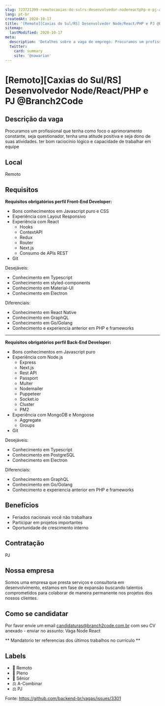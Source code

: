 ```yaml
---
slug: 723721399-remotocaxias-do-sulrs-desenvolvedor-nodereactphp-e-pj-at-branch2code
lang: pt-br
createdAt: 2020-10-17
title: '[Remoto][Caxias do Sul/RS] Desenvolvedor Node/React/PHP e PJ @Branch2Code - Vaga de Emprego'
sitemap:
  lastModified: 2020-10-17
meta:
  description: 'Detalhes sobre a vaga de emprego: Procuramos um profissional que tenha como foco o aprimoramento constante, seja questionador, tenha uma atitude positiva e seja dono de suas atividades. ter bom raciocínio lógico e capacidade de trabalhar em equipe'
  twitter:
    card: summary
    site: '@nawarian'
---
```


# [Remoto][Caxias do Sul/RS] Desenvolvedor Node/React/PHP e PJ @Branch2Code

## Descrição da vaga

Procuramos um profissional que tenha como foco o aprimoramento constante, seja questionador, tenha uma atitude positiva e seja dono de suas atividades. ter bom raciocínio lógico e capacidade de trabalhar em equipe

## Local

Remoto

## Requisitos

**Requisitos obrigatórios perfil  Front-End Developer:**

- Bons conhecimentos em Javascript puro e CSS
- Experiência com Layout Responsivo
- Experiência com React
    - Hooks
    - ContextAPI
    - Redux
    - Router
    - Next.js
    - Consumo de APIs REST
- Git

Desejáveis:
- Conhecimento em Typescript
- Conhecimento em styled-components
- Conhecimento em Material-UI
- Conhecimento em Electron

Diferenciais:
- Conhecimento em React Native
- Conhecimento em GraphQL
- Conhecimento em Go/Golang
- Conhecimento e experiencia anterior em PHP e frameworks

------------------------------------------------------------------------------------------------------

**Requisitos obrigatórios perfil Back-End Developer:**

- Bons conhecimentos em Javascript puro
- Experiência com Node.js
   - Express
   - Next.js
   - Rest API
   - Passport
   - Multer
   - Nodemailer
   - Puppeteer
   - Socket.io
   - Cluster
   - PM2
- Experiência com MongoDB e Mongoose
   - Aggregate
   - Groups
- Git

Desejáveis:
- Conhecimento em Typescript
- Conhecimento em PostgreSQL
- Conhecimento em Electron

Diferenciais:
- Conhecimento em GraphQL
- Conhecimento em Go/Golang
- Conhecimento e experiencia anterior em PHP e frameworks

## Benefícios
- Feriados nacionais você não trabalhara
- Participar em projetos importantes 
- Oportunidade de crescimento interno

## Contratação

PJ 

## Nossa empresa

Somos uma empresa que presta serviços e consultoria em desenvolvimento, estamos em fase de expansão buscando talentos comprometidos para colaborar de maneira permanente nos projetos dos nossos clientes.

## Como se candidatar

Por favor envie um email candidaturas@branch2code.com.br com seu CV anexado - enviar no assunto: Vaga Node React

** Mandatorio ter referencias dos últimos trabalhos no currículo **

## Labels

- 🏢 Remoto
- 👨 Pleno
- 👴 Sênior
- ⚖️ A-Combinar
- ⚖️ PJ

Fonte: https://github.com/backend-br/vagas/issues/3301